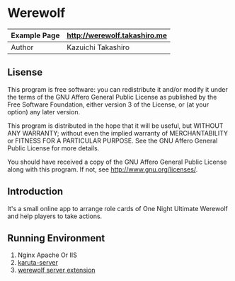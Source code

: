 Werewolf
==========

| Example Page |    http://werewolf.takashiro.me       |
|--------------|---------------------------------------|
| Author       |           Kazuichi Takashiro          |


Lisense
-------
This program is free software: you can redistribute it and/or modify
it under the terms of the GNU Affero General Public License as
published by the Free Software Foundation, either version 3 of the
License, or (at your option) any later version.

This program is distributed in the hope that it will be useful,
but WITHOUT ANY WARRANTY; without even the implied warranty of
MERCHANTABILITY or FITNESS FOR A PARTICULAR PURPOSE.  See the
GNU Affero General Public License for more details.

You should have received a copy of the GNU Affero General Public License
along with this program. If not, see <http://www.gnu.org/licenses/>.

Introduction
------------

It's a small online app to arrange role cards of One Night Ultimate Werewolf
and help players to take actions.


Running Environment
-------------------
1. Nginx Apache Or IIS
2. [karuta-server](https://github.com/takashiro/karuta-server)
3. [werewolf server extension](https://github.com/takashiro/werewolf-server)
